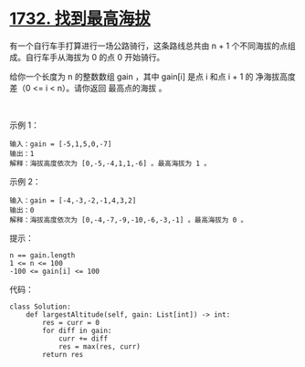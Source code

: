 # [1732. 找到最高海拔](https://leetcode.cn/problems/find-the-highest-altitude/)

有一个自行车手打算进行一场公路骑行，这条路线总共由 n + 1 个不同海拔的点组成。自行车手从海拔为 0 的点 0 开始骑行。

给你一个长度为 n 的整数数组 gain ，其中 gain[i] 是点 i 和点 i + 1 的 净海拔高度差（0 <= i < n）。请你返回 最高点的海拔 。

 

示例 1：
```
输入：gain = [-5,1,5,0,-7]
输出：1
解释：海拔高度依次为 [0,-5,-4,1,1,-6] 。最高海拔为 1 。
```
示例 2：
```
输入：gain = [-4,-3,-2,-1,4,3,2]
输出：0
解释：海拔高度依次为 [0,-4,-7,-9,-10,-6,-3,-1] 。最高海拔为 0 。
```

提示：
```
n == gain.length
1 <= n <= 100
-100 <= gain[i] <= 100
```

代码：
```python3
class Solution:
    def largestAltitude(self, gain: List[int]) -> int:
        res = curr = 0
        for diff in gain:
            curr += diff
            res = max(res, curr)
        return res
```